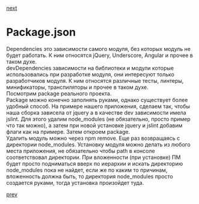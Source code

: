 <a href="05.md">next</a>

<h1>Package.json</h1>

<div>
Dependencies это зависимости самого модуля, без которых модуль не будет работать. К ним относятся jQuery, Underscore, Angular и прочее в таком духе. <br/>
devDependencies зависимости на библиотеки и модули которые использовались при разработке модуля, они интересуют только разработчиков модуля. К ним относятся различные тесты, линтеры, минификаторы, транспиляторы и прочее в таком духе.<br/>
Посмотрим package реального проекта.<br/>
Package можно конечно заполнять руками, однако существует более удобный способ. На примере нашего приложения, сделаем так, чтобы наша сборка зависела от jquery а в качестве dev зависимости имела jslint.
Для этого удалим node_modules (не обязательно, просто пример что так можно), а затем при новой установке jquery и jslint добавим флаги как на примере. Затем откроем package.
</div>

<div>
Удалить модуль можно через npm remove.
Еще раз возвращаясь с директории node_modules. Установку модуля можно делать из любого места приложения, не обязательно чтобы path в консоле соответствовал директории. При вложенности (при установке) ПМ будет просто подниматься вверх по иерархии и искать директорию node_modules пока не найдет, если же по каким то причинам, вложенность должна быть, то директория node_modules просто создается руками, тогда установка произойдет туда.
</div>

<a href="03.md">prev</a>
